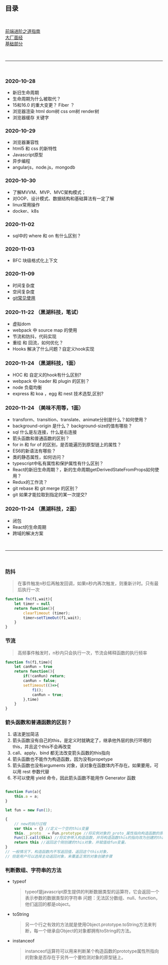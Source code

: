 <!--
 * @Author: your name
 * @Date: 2021-04-09 13:36:40
 * @LastEditTime: 2021-04-09 13:38:01
 * @LastEditors: Please set LastEditors
 * @Description: In User Settings Edit
 * @FilePath: /technology-stack/职业规划/2020年面试/index.md
-->
## 目录

<br>

[前端进阶之道指南](https://yuchengkai.cn/docs/frontend/)<br>
[大厂面经](https://juejin.cn/post/6844904154675183623)<br>
[基础部分](https://juejin.cn/post/6947860760840110088?utm_source=gold_browser_extension#heading-50)<br>

<br>
<hr>
<br>

### 2020-10-28
- 新旧生命周期
- 生命周期为什么被取代？
- 15和16.0 的重大变更？ Fiber ？
- 浏览器渲染 html dom树 css om树 render树
- 浏览器缓存 关键字


### 2020-10-29
- 浏览器兼容性
- html5 和 css 的新特性
- Javascript原型
- 异步编程
- angularjs，node.js，mongodb


### 2020-10-30
- 了解MVVM、MVP、MVC架构模式；
- 对OOP、设计模式、数据结构和基础算法有一定了解
- linux常用操作
- docker、k8s


### 2020-11-02
- sql中的 where 和 on 有什么区别？


### 2020-11-03
- BFC 块级格式化上下文


### 2020-11-09
- 时间复杂度
- 空间复杂度
- [git常见使用](https://juejin.im/post/6891146425590087693?utm_source=gold_browser_extension#heading-9)


### 2020-11-22 （黑湖科技，笔试）
- 虚拟dom
- webpack 中 source map 的使用
- 节流和防抖，代码实现
- 重绘 和 回流，如何优化？
- Hooks 解决了什么问题？自定义hook实现


### 2020-11-24 （黑湖科技，1面）
- HOC 和 自定义的hook有什么区别?
- webpack 中 loader 和 plugin 的区别？
- node 负载均衡
- express 和 koa ，egg 和 nest 技术选型,区别?



### 2020-11-24 （美味不用等，1面）
- transform、transition、translate、animate分别是什么？如何使用？
- background-origin 是什么？ background-size的值有哪些？
- sql 什么是左连接，什么是右连接
- 箭头函数和普通函数的区别？
- for in 和 for of 的区别，是否能遍历到原型链上的属性？
- ES6的新语法有哪些？
- 类的静态属性，如何访问？
- typescript中私有属性和保护属性有什么区别？
- React的新旧生命周期？，新的生命周期getDerivedStateFromProps如何使用？
- Redux的工作流？
- git rebase 和 git merge 的区别？
- git 如果才能拉取到指定的某一次提交?

### 2020-11-24 （黑湖科技，2面）
- 闭包
- React的生命周期
- 跨域的解决方案

<br>
<hr>
<br>



### 防抖
> 在事件触发n秒后再触发回调，如果n秒内再次触发，则重新计时。只有最后执行一次
```javascript
function fn(f1,wait){
    let timer = null
    return function(){
        clearTimeout (timer);
        timer=setTimeOut(f1,wait);
    }
}
```

### 节流
> 高频事件触发时，n秒内只会执行一次，节流会稀释函数的执行频率
```javascript
function fn(f1,time){
    let canRun = true
    return function(){
        if(!canRun) return;
        canRun = false;
        setTimeout(()=>{
            f1();
            canRun = true;
        },time)
    }
}
```

### 箭头函数和普通函数的区别？
1. 语法更加简洁
2. 箭头函数没有自己的this，是定义时就确定了，继承他外层的执行环境的this，并且这个this不会再改变
3. call、apply、bind 都无法改变箭头函数的this指向
4. 箭头函数也不能作为构造函数，因为没有propetype
5. 箭头函数也没有arguments 对象，该对象在函数体内不存在。如果要用，可以用 rest 参数代替
6. 不可以使用 yield 命令，因此箭头函数不能用作 Generator 函数
```javascript

function Fun(a){
    this.a = a;
}

let fun = new Fun(1);

{
    // new的执行过程
    var this = {} //定义一个空的this变量
    this.__proto__ = Fun.prototype //将实例对象的_proto_属性指向构造函数的原型
    Fun(1).call(this) //将实参带入构造函数，并将构造函数this的指向改为创建的this对象。
    return this //返回这个刚创建的this对象，并赋值给fun变量。
}
// 一般情况下，构造函数内不写返回值，返回这个this对象，
// 但是用户可以选择主动返回对象，来覆盖正常的对象创建步骤

```

### 判断数组、字符串的方法
- typeof 
    > typeof是javascript原生提供的判断数据类型的运算符，它会返回一个表示参数的数据类型的字符串
    问题：无法区分数组、null、function，他们返回的都是object。

- toString
    > 另一个行之有效的方法就是使用Object.prototype.toString方法来判断，每一个继承自Object的对象都拥有toString的方法。

- instanceof
    > instanceof运算符可以用来判断某个构造函数的prototype属性所指向的對象是否存在于另外一个要检测对象的原型链上。
